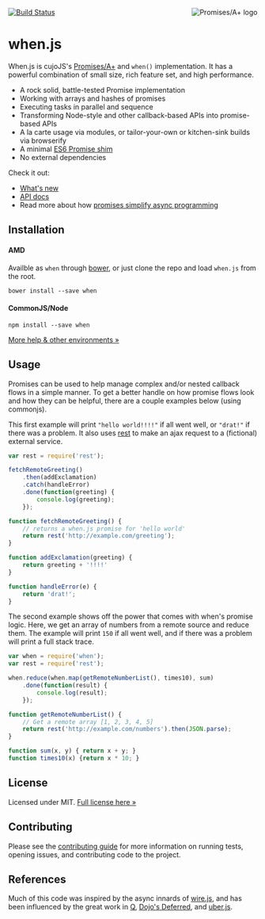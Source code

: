 <a href="http://promises-aplus.github.com/promises-spec"><img src="http://promises-aplus.github.com/promises-spec/assets/logo-small.png" alt="Promises/A+ logo" align="right" /></a>

[![Build Status](https://travis-ci.org/cujojs/when.png?branch=master)](https://travis-ci.org/cujojs/when)

when.js
=======

When.js is cujoJS's [Promises/A+](http://promises-aplus.github.com/promises-spec) and `when()` implementation.  It has a powerful combination of small size, rich feature set, and high performance.

* A rock solid, battle-tested Promise implementation
* Working with arrays and hashes of promises
* Executing tasks in parallel and sequence
* Transforming Node-style and other callback-based APIs into promise-based APIs
* A la carte usage via modules, or tailor-your-own or kitchen-sink builds via browserify
* A minimal [ES6 Promise shim](docs/es6-promise-shim.md)
* No external dependencies

Check it out:

- [What's new](CHANGES.md)
- [API docs](docs/api.md#api)
- Read more about how [promises simplify async programming](http://know.cujojs.com/tutorials/async/simplifying-async-with-promises)

Installation
------------

#### AMD

Availble as `when` through [bower](http://bower.io), or just clone the repo and load `when.js` from the root.

```
bower install --save when
```

#### CommonJS/Node

```
npm install --save when
```

[More help & other environments &raquo;](docs/installation.md)

Usage
-----

Promises can be used to help manage complex and/or nested callback flows in a simple manner. To get a better handle on how promise flows look and how they can be helpful, there are a couple examples below (using commonjs).

This first example will print `"hello world!!!!"` if all went well, or `"drat!"` if there was a problem. It also uses [rest](https://github.com/cujojs/rest) to make an ajax request to a (fictional) external service.

```js
var rest = require('rest');

fetchRemoteGreeting()
    .then(addExclamation)
    .catch(handleError)
    .done(function(greeting) {
        console.log(greeting);
    });

function fetchRemoteGreeting() {
    // returns a when.js promise for 'hello world'
    return rest('http://example.com/greeting');
}

function addExclamation(greeting) {
    return greeting + '!!!!'
}

function handleError(e) {
    return 'drat!';
}
```

The second example shows off the power that comes with when's promise logic. Here, we get an array of numbers from a remote source and reduce them. The example will print `150` if all went well, and if there was a problem will print a full stack trace.

```js
var when = require('when');
var rest = require('rest');

when.reduce(when.map(getRemoteNumberList(), times10), sum)
    .done(function(result) {
        console.log(result);
    });

function getRemoteNumberList() {
    // Get a remote array [1, 2, 3, 4, 5]
    return rest('http://example.com/numbers').then(JSON.parse);
}

function sum(x, y) { return x + y; }
function times10(x) {return x * 10; }
```

License
-------

Licensed under MIT. [Full license here &raquo;](LICENSE.txt)

Contributing
------------

Please see the [contributing guide](CONTRIBUTING.md) for more information on running tests, opening issues, and contributing code to the project.

References
----------

Much of this code was inspired by the async innards of [wire.js](https://github.com/cujojs/wire), and has been influenced by the great work in [Q](https://github.com/kriskowal/q), [Dojo's Deferred](https://github.com/dojo/dojo), and [uber.js](https://github.com/phiggins42/uber.js).
